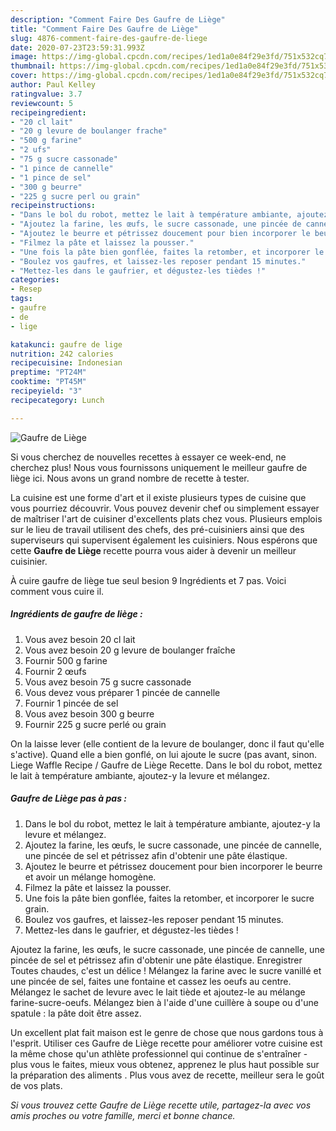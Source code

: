 ```yaml
---
description: "Comment Faire Des Gaufre de Liège"
title: "Comment Faire Des Gaufre de Liège"
slug: 4876-comment-faire-des-gaufre-de-liege
date: 2020-07-23T23:59:31.993Z
image: https://img-global.cpcdn.com/recipes/1ed1a0e84f29e3fd/751x532cq70/gaufre-de-liege-photo-principale-de-la-recette.jpg
thumbnail: https://img-global.cpcdn.com/recipes/1ed1a0e84f29e3fd/751x532cq70/gaufre-de-liege-photo-principale-de-la-recette.jpg
cover: https://img-global.cpcdn.com/recipes/1ed1a0e84f29e3fd/751x532cq70/gaufre-de-liege-photo-principale-de-la-recette.jpg
author: Paul Kelley
ratingvalue: 3.7
reviewcount: 5
recipeingredient:
- "20 cl lait"
- "20 g levure de boulanger frache"
- "500 g farine"
- "2 ufs"
- "75 g sucre cassonade"
- "1 pince de cannelle"
- "1 pince de sel"
- "300 g beurre"
- "225 g sucre perl ou grain"
recipeinstructions:
- "Dans le bol du robot, mettez le lait à température ambiante, ajoutez-y la levure et mélangez."
- "Ajoutez la farine, les œufs, le sucre cassonade, une pincée de cannelle, une pincée de sel et pétrissez afin d&#39;obtenir une pâte élastique."
- "Ajoutez le beurre et pétrissez doucement pour bien incorporer le beurre et avoir un mélange homogène."
- "Filmez la pâte et laissez la pousser."
- "Une fois la pâte bien gonflée, faites la retomber, et incorporer le sucre grain."
- "Boulez vos gaufres, et laissez-les reposer pendant 15 minutes."
- "Mettez-les dans le gaufrier, et dégustez-les tièdes !"
categories:
- Resep
tags:
- gaufre
- de
- lige

katakunci: gaufre de lige 
nutrition: 242 calories
recipecuisine: Indonesian
preptime: "PT24M"
cooktime: "PT45M"
recipeyield: "3"
recipecategory: Lunch

---
```



![Gaufre de Liège](https://img-global.cpcdn.com/recipes/1ed1a0e84f29e3fd/751x532cq70/gaufre-de-liege-photo-principale-de-la-recette.jpg)

Si vous cherchez de nouvelles recettes à essayer ce week-end, ne cherchez plus! Nous vous fournissons uniquement le meilleur gaufre de liège ici. Nous avons un grand nombre de recette à tester.

La cuisine est une forme d'art et il existe plusieurs types de cuisine que vous pourriez découvrir. Vous pouvez devenir chef ou simplement essayer de maîtriser l'art de cuisiner d'excellents plats chez vous. Plusieurs emplois sur le lieu de travail utilisent des chefs, des pré-cuisiniers ainsi que des superviseurs qui supervisent également les cuisiniers. Nous espérons que cette <strong> Gaufre de Liège </strong> recette pourra vous aider à devenir un meilleur cuisinier.

<!--inarticleads1-->

À cuire gaufre de liège tue seul besion 9 Ingrédients et 7 pas. Voici comment vous cuire il.

##### Ingrédients de gaufre de liège :

1. Vous avez besoin 20 cl lait
1. Vous avez besoin 20 g levure de boulanger fraîche
1. Fournir 500 g farine
1. Fournir 2 œufs
1. Vous avez besoin 75 g sucre cassonade
1. Vous devez vous préparer 1 pincée de cannelle
1. Fournir 1 pincée de sel
1. Vous avez besoin 300 g beurre
1. Fournir 225 g sucre perlé ou grain


On la laisse lever (elle contient de la levure de boulanger, donc il faut qu&#39;elle s&#39;active). Quand elle a bien gonflé, on lui ajoute le sucre (pas avant, sinon. Liege Waffle Recipe / Gaufre de Liège Recette. Dans le bol du robot, mettez le lait à température ambiante, ajoutez-y la levure et mélangez. 

<!--inarticleads2-->

##### Gaufre de Liège pas à pas :

1. Dans le bol du robot, mettez le lait à température ambiante, ajoutez-y la levure et mélangez.
1. Ajoutez la farine, les œufs, le sucre cassonade, une pincée de cannelle, une pincée de sel et pétrissez afin d&#39;obtenir une pâte élastique.
1. Ajoutez le beurre et pétrissez doucement pour bien incorporer le beurre et avoir un mélange homogène.
1. Filmez la pâte et laissez la pousser.
1. Une fois la pâte bien gonflée, faites la retomber, et incorporer le sucre grain.
1. Boulez vos gaufres, et laissez-les reposer pendant 15 minutes.
1. Mettez-les dans le gaufrier, et dégustez-les tièdes !


Ajoutez la farine, les œufs, le sucre cassonade, une pincée de cannelle, une pincée de sel et pétrissez afin d&#39;obtenir une pâte élastique. Enregistrer Toutes chaudes, c&#39;est un délice ! Mélangez la farine avec le sucre vanillé et une pincée de sel, faites une fontaine et cassez les oeufs au centre. Mélangez le sachet de levure avec le lait tiède et ajoutez-le au mélange farine-sucre-oeufs. Mélangez bien à l&#39;aide d&#39;une cuillère à soupe ou d&#39;une spatule : la pâte doit être assez. 

<!--inarticleads1-->

<p>
Un excellent plat fait maison est le genre de chose que nous gardons tous à l'esprit. Utiliser ces Gaufre de Liège recette pour améliorer votre cuisine est la même chose qu'un athlète professionnel qui continue de s'entraîner - plus vous le faites, mieux vous obtenez, apprenez le plus haut possible sur la préparation des aliments . Plus vous avez de recette, meilleur sera le goût de vos plats.
</p>

<p>
<i>Si vous trouvez cette Gaufre de Liège recette utile, partagez-la avec vos amis proches ou votre famille, merci et bonne chance.</i>
</p>
